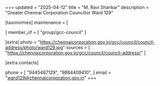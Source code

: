 +++
updated = "2025-04-12"
title = "M. Ravi Shankar"
description = "Greater Chennai Corporation Councillor Ward 129"

[taxonomies]
maintenance = [

]
member_of = [
    "group/gcc-council"
]

[extra]
photo = "https://chennaicorporation.gov.in/gcc/council/council-address/photo/ward129.jpg"
sources = [
    "https://chennaicorporation.gov.in/gcc/council/council-address/"
]

[extra.contacts]

phone = [
    "9445467129",
    "9884409410",
    ]
email = "ward129@chennaicorporation.gov.in"
+++